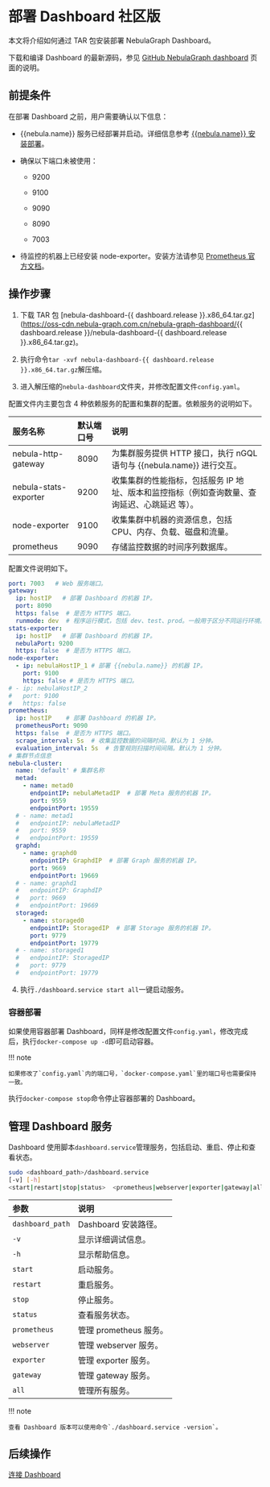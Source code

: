 # 部署 Dashboard 社区版

本文将介绍如何通过 TAR 包安装部署 NebulaGraph Dashboard。

下载和编译 Dashboard 的最新源码，参见 [GitHub NebulaGraph dashboard](https://github.com/vesoft-inc/nebula-dashboard#readme) 页面的说明。

## 前提条件

在部署 Dashboard 之前，用户需要确认以下信息：

-  {{nebula.name}} 服务已经部署并启动。详细信息参考 [{{nebula.name}} 安装部署](../4.deployment-and-installation/1.resource-preparations.md "点击前往 {{nebula.name}} 安装部署")。

- 确保以下端口未被使用：

  - 9200

  - 9100

  - 9090

  - 8090

  - 7003

- 待监控的机器上已经安装 node-exporter。安装方法请参见 [Prometheus 官方文档](https://prometheus.io/docs/guides/node-exporter/)。

## 操作步骤

1. 下载 TAR 包 [nebula-dashboard-{{ dashboard.release }}.x86_64.tar.gz](https://oss-cdn.nebula-graph.com.cn/nebula-graph-dashboard/{{ dashboard.release }}/nebula-dashboard-{{ dashboard.release }}.x86_64.tar.gz)。

2. 执行命令`tar -xvf nebula-dashboard-{{ dashboard.release }}.x86_64.tar.gz`解压缩。

3. 进入解压缩的`nebula-dashboard`文件夹，并修改配置文件`config.yaml`。

  配置文件内主要包含 4 种依赖服务的配置和集群的配置。依赖服务的说明如下。

  |服务名称|默认端口号|说明|
  |:---|:---|:---|
  |nebula-http-gateway | 8090| 为集群服务提供 HTTP 接口，执行 nGQL 语句与 {{nebula.name}} 进行交互。|
  |nebula-stats-exporter | 9200| 收集集群的性能指标，包括服务 IP 地址、版本和监控指标（例如查询数量、查询延迟、心跳延迟  等）。|
  |node-exporter | 9100| 收集集群中机器的资源信息，包括 CPU、内存、负载、磁盘和流量。|
  |prometheus | 9090| 存储监控数据的时间序列数据库。|

  配置文件说明如下。

  ```yaml
  port: 7003   # Web 服务端口。
  gateway:
    ip: hostIP   # 部署 Dashboard 的机器 IP。
    port: 8090
    https: false  # 是否为 HTTPS 端口。
    runmode: dev  # 程序运行模式，包括 dev、test、prod。一般用于区分不同运行环境。
  stats-exporter:
    ip: hostIP   # 部署 Dashboard 的机器 IP。
    nebulaPort: 9200
    https: false  # 是否为 HTTPS 端口。
  node-exporter:
    - ip: nebulaHostIP_1 # 部署 {{nebula.name}} 的机器 IP。
      port: 9100
      https: false # 是否为 HTTPS 端口。
  # - ip: nebulaHostIP_2
  #   port: 9100
  #   https: false
  prometheus:
    ip: hostIP    # 部署 Dashboard 的机器 IP。
    prometheusPort: 9090
    https: false  # 是否为 HTTPS 端口。
    scrape_interval: 5s  # 收集监控数据的间隔时间。默认为 1 分钟。
    evaluation_interval: 5s  # 告警规则扫描时间间隔。默认为 1 分钟。
  # 集群节点信息
  nebula-cluster:
    name: 'default' # 集群名称
    metad:
      - name: metad0
        endpointIP: nebulaMetadIP  # 部署 Meta 服务的机器 IP。
        port: 9559
        endpointPort: 19559
    # - name: metad1
    #   endpointIP: nebulaMetadIP
    #   port: 9559
    #   endpointPort: 19559  
    graphd:
      - name: graphd0
        endpointIP: GraphdIP  # 部署 Graph 服务的机器 IP。
        port: 9669
        endpointPort: 19669
    # - name: graphd1
    #   endpointIP: GraphdIP
    #   port: 9669
    #   endpointPort: 19669  
    storaged:
      - name: storaged0
        endpointIP: StoragedIP  # 部署 Storage 服务的机器 IP。
        port: 9779
        endpointPort: 19779
    # - name: storaged1
    #   endpointIP: StoragedIP
    #   port: 9779
    #   endpointPort: 19779  
  ```

4. 执行`./dashboard.service start all`一键启动服务。

### 容器部署

如果使用容器部署 Dashboard，同样是修改配置文件`config.yaml`，修改完成后，执行`docker-compose up -d`即可启动容器。

!!! note

    如果修改了`config.yaml`内的端口号，`docker-compose.yaml`里的端口号也需要保持一致。

执行`docker-compose stop`命令停止容器部署的 Dashboard。

## 管理 Dashboard 服务

Dashboard 使用脚本`dashboard.service`管理服务，包括启动、重启、停止和查看状态。

```bash
sudo <dashboard_path>/dashboard.service
[-v] [-h]
<start|restart|stop|status>  <prometheus|webserver|exporter|gateway|all>
```

| 参数                       | 说明                 |
| :------------------------- | :------------------- |
| `dashboard_path`           | Dashboard 安装路径。  |
| `-v`                       | 显示详细调试信息。   |
| `-h`                       | 显示帮助信息。       |
| `start`                    | 启动服务。           |
| `restart`                  | 重启服务。           |
| `stop`                     | 停止服务。           |
| `status`                   | 查看服务状态。       |
| `prometheus`               | 管理 prometheus 服务。 |
| `webserver`                | 管理 webserver 服务。  |
| `exporter`                 | 管理 exporter 服务。   |
| `gateway`                  | 管理 gateway 服务。    |
| `all`                      | 管理所有服务。       |

!!! note

    查看 Dashboard 版本可以使用命令`./dashboard.service -version`。

## 后续操作

[连接 Dashboard](3.connect-dashboard.md)
